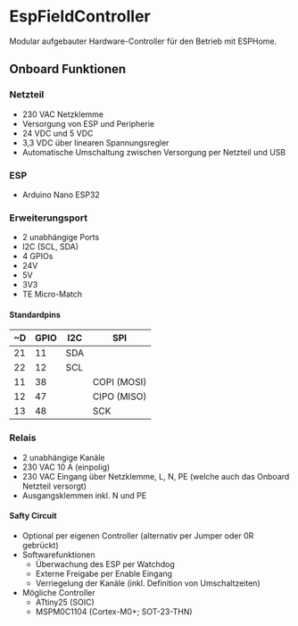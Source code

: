 # EspFieldController
Modular aufgebauter Hardware-Controller für den Betrieb mit ESPHome.




## Onboard Funktionen
### Netzteil
* 230 VAC Netzklemme
* Versorgung von ESP und Peripherie
* 24 VDC und 5 VDC
* 3,3 VDC über linearen Spannungsregler
* Automatische Umschaltung zwischen Versorgung per Netzteil und USB

### ESP
* Arduino Nano ESP32


### Erweiterungsport
* 2 unabhängige Ports
* I2C (SCL, SDA)
* 4 GPIOs
* 24V
* 5V
* 3V3
* TE Micro-Match

#### Standardpins
| ~D | GPIO | I2C | SPI         |
|----|------|-----|-------------|
| 21 | 11   | SDA |             |
| 22 | 12   | SCL |             |
| 11 | 38   |     | COPI (MOSI) |
| 12 | 47   |     | CIPO (MISO) |
| 13 | 48   |     | SCK         |


### Relais
* 2 unabhängige Kanäle
* 230 VAC 10 A (einpolig)
* 230 VAC Eingang über Netzklemme, L, N, PE (welche auch das Onboard Netzteil versorgt)
* Ausgangsklemmen inkl. N und PE
#### Safty Circuit
* Optional per eigenen Controller (alternativ per Jumper oder 0R gebrückt)
* Softwarefunktionen
  * Überwachung des ESP per Watchdog
  * Externe Freigabe per Enable Eingang
  * Verriegelung der Kanäle (inkl. Definition von Umschaltzeiten)
* Mögliche Controller
  * ATtiny25 (SOIC)
  * MSPM0C1104 (Cortex-M0+; SOT-23-THN)
